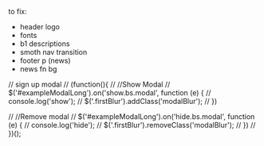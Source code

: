 to fix:
- header logo
- fonts 
- b1 descriptions
- smoth nav transition 
- footer p (news)
- news fn bg

// sign up modal
// (function(){
//     //Show Modal
//    $('#exampleModalLong').on('show.bs.modal', function (e) {
//      console.log('show');
//      $('.firstBlur').addClass('modalBlur');
//    })
   
//    //Remove modal
//    $('#exampleModalLong').on('hide.bs.modal', function (e) {
//       console.log('hide');
//      $('.firstBlur').removeClass('modalBlur');
//    })
//  })();